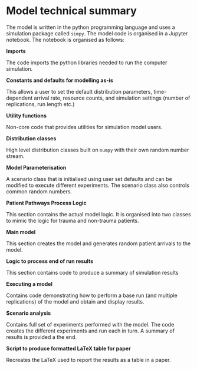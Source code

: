 # Model technical summary

The model is written in the python programming language and uses a simulation package called `simpy`.  The model code is organised in a Jupyter notebook.  The notebook is organised as follows:

**Imports**

The code imports the python libraries needed to run the computer simulation.

**Constants and defaults for modelling as-is**

This allows a user to set the default distribution parameters, time-dependent arrival rate, resource counts, and simulation settings (number of replications, run length etc.)

**Utility functions**

Non-core code that provides utilities for simulation model users.

**Distribution classes**

High level distribution classes built on `numpy` with their own random number stream.

**Model Parameterisation**

A scenario class that is initialised using user set defaults and can be modified to execute different experiments.  The scenario class also controls common random numbers.

**Patient Pathways Process Logic**

This section contains the actual model logic.  It is organised into two classes to mimic the logic for trauma and non-trauma patients.

**Main model**

This section creates the model and generates random patient arrivals to the model.

**Logic to process end of run results**

This section contains code to produce a summary of simulation results 

**Executing a model**

Contains code demonstrating how to perform a base run (and multiple replications) of the model and obtain and display results. 

**Scenario analysis**

Contains full set of experiments performed with the model.  The code creates the different experiments and run each in turn.  A summary of results is provided a the end.

**Script to produce formatted LaTeX table for paper**

Recreates the LaTeX used to report the results as a table in a paper. 